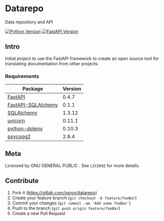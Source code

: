 # Datarepo
Data repository and API

[![Python Version][python-image]][python-url]
[![FastAPI Version][fastapi-image]][fastapi-url]

## Intro

Initial project to use the FastAPI framework to create an open source tool for translating documentation from other projects.

### Requirements

Package                                      | Version  |
---------------------------------------------| ---------|
[FastAPI][fastapi-url]                       | 0.4.7    |
[FastAPI-SQLAlchemy][fastsql-url]            | 0.1.1    |
[SQLAlchemy][sqlalchemy-url]                 | 1.3.12   |
[uvicorn][uvicorn-url]                       | 0.11.1   |
[python-dotenv][python_dotenv-url]           | 0.10.3   |
[psycopg2][psycopg2-url]                     | 2.8.4    |

## Meta

Licensed by GNU GENERAL PUBLIC . See ``LICENSE`` for more details.

## Contribute

1. Fork it (<https://gitlab.com/xarpy/datarepo>)
2. Create your feature branch (`git checkout -b feature/fooBar`)
3. Commit your changes (`git commit -am 'Add some fooBar'`)
4. Push to the branch (`git push origin feature/fooBar`)
5. Create a new Pull Request

<!-- Markdown link & img dfn's -->
[python-image]: https://img.shields.io/badge/pythpn-v3.8-blue
[fastapi-image]: https://img.shields.io/badge/fastapi-0.47.1-green
[python-url]: https://www.python.org/downloads/release/python-374/
[fastapi-url]: https://fastapi.tiangolo.com/
[fastsql-url]: https://github.com/mfreeborn/fastapi-sqlalchemy
[sqlalchemy-url]: https://www.sqlalchemy.org/
[python_dotenv-url]: https://github.com/theskumar/python-dotenv
[uvicorn-url]: https://www.uvicorn.org/
[psycopg2-url]: http://initd.org/psycopg/
